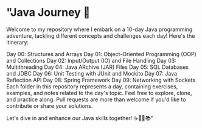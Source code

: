 # "Java Journey 🚀

Welcome to my repository where I embark on a 10-day Java programming adventure, tackling different concepts and challenges each day! Here's the itinerary:

Day 00: Structures and Arrays
Day 01: Object-Oriented Programming (OOP) and Collections
Day 02: Input/Output (IO) and File Handling
Day 03: Multithreading
Day 04: Java ARchive (JAR) Files
Day 05: SQL Databases and JDBC
Day 06: Unit Testing with JUnit and Mockito
Day 07: Java Reflection API
Day 08: Spring Framework
Day 09: Networking with Sockets
Each folder in this repository represents a day, containing exercises, examples, and notes related to the day's topic. Feel free to explore, clone, and practice along. Pull requests are more than welcome if you'd like to contribute or share your solutions.

Let's dive in and enhance our Java skills together! ☕️👨‍💻📚"